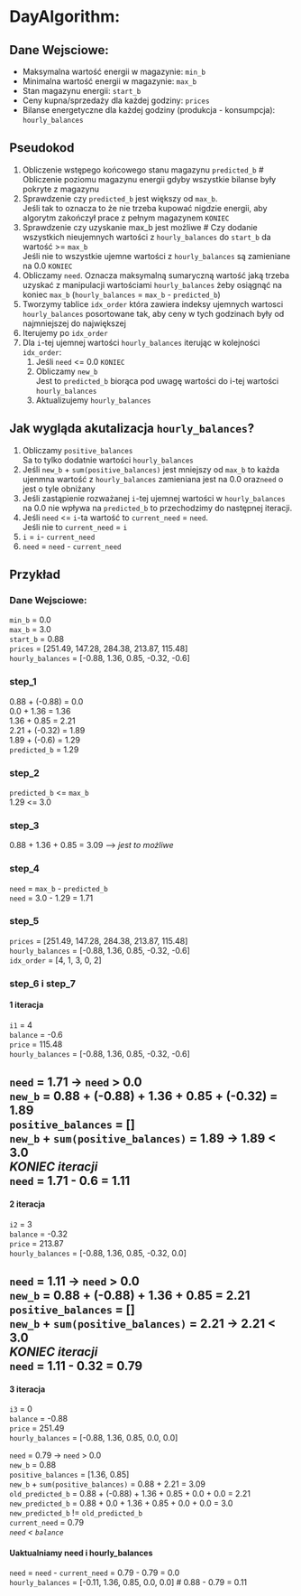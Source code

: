 # DayAlgorithm:
## Dane Wejsciowe:
* Maksymalna wartość energii w magazynie: `min_b`
* Minimalna wartość energii w magazynie:  `max_b`
* Stan magazynu energii: `start_b`
* Ceny kupna/sprzedaży dla każdej godziny: `prices`
* Bilanse energetyczne dla każdej godziny (produkcja - konsumpcja):  `hourly_balances`

## Pseudokod
1. Obliczenie wstępego końcowego stanu magazynu `predicted_b` # Obliczenie poziomu magazynu energii gdyby wszystkie bilanse były pokryte z magazynu
2. Sprawdzenie czy `predicted_b` jest większy od `max_b`.\
Jeśli tak to oznacza to że nie trzeba kupować nigdzie energii, aby algorytm zakończył prace z pełnym magazynem `KONIEC`
3. Sprawdzenie czy uzyskanie max_b jest możliwe # Czy dodanie wszystkich nieujemnych wartości z `hourly_balances` do `start_b` da wartość >= `max_b`\
   Jeśli nie to wszystkie ujemne wartości z `hourly_balances` są zamieniane na 0.0 `KONIEC`
4. Obliczamy `need`. Oznacza maksymalną sumaryczną wartość jaką trzeba uzyskać z manipulacji wartościami `hourly_balances` żeby osiągnąć na koniec `max_b`  (`hourly_balances` = `max_b` - `predicted_b`)
5. Tworzymy tablice `idx_order` która zawiera indeksy ujemnych wartosci `hourly_balances` posortowane tak, aby ceny w tych godzinach były od najmniejszej do największej
6. Iterujemy po `idx_order`
7. Dla `i`-tej ujemnej wartości `hourly_balances` iterując w kolejności `idx_order`:
   1. Jeśli `need` <= 0.0 `KONIEC` 
   2. Obliczamy `new_b`\
Jest to `predicted_b` biorąca pod uwagę wartości do i-tej wartości `hourly_balances` 
   3. Aktualizujemy `hourly_balances`


## Jak wygląda akutalizacja `hourly_balances`?
1. Obliczamy `positive_balances`\
Sa to tylko dodatnie wartości `hourly_balances`
2. Jeśli `new_b` + `sum(positive_balances)` jest mniejszy od `max_b` to każda ujenmna wartość z `hourly_balances` zamieniana jest na 0.0 oraz`need` o jest o tyle obniżany
3. Jeśli zastąpienie rozważanej `i`-tej ujemnej wartości w `hourly_balances` na 0.0 nie wpływa na `predicted_b` to przechodzimy do następnej iteracji. 
4. Jeśli `need` <= `i`-ta wartość to `current_need` = `need`.\
Jeśli nie to `current_need` = `i`
5. `i` = `i`- `current_need`
6. `need` = `need` - `current_need`


## Przykład
### Dane Wejsciowe:
`min_b` = 0.0\
`max_b` = 3.0\
`start_b` = 0.88\
`prices` = [251.49, 147.28, 284.38, 213.87, 115.48]\
`hourly_balances` = [-0.88, 1.36, 0.85, -0.32, -0.6]

### step_1
0.88 + (-0.88) = 0.0\
0.0 + 1.36 = 1.36\
1.36 + 0.85 = 2.21\
2.21 + (-0.32) = 1.89\
1.89 + (-0.6) = 1.29\
`predicted_b` = 1.29

### step_2
`predicted_b` <= `max_b`\
1.29 <= 3.0

### step_3
0.88 + 1.36 + 0.85 = 3.09 --> *jest to możliwe*

### step_4
`need` = `max_b` - `predicted_b`\
`need` = 3.0 - 1.29 = 1.71

### step_5
`prices` = [251.49, 147.28, 284.38, 213.87, 115.48]\
`hourly_balances` = [-0.88, 1.36, 0.85, -0.32, -0.6]\
`idx_order` = [4, 1, 3, 0, 2]

### step_6 i step_7
#### 1 iteracja
`i1` = 4\
`balance` = -0.6\
`price` = 115.48\
`hourly_balances` = [-0.88, 1.36, 0.85, -0.32, -0.6]

`need` = 1.71 -> `need` > 0.0\
`new_b` = 0.88 + (-0.88) + 1.36 + 0.85 + (-0.32) = 1.89\
`positive_balances` = []\
`new_b` + `sum(positive_balances)` = 1.89 -> 1.89 < 3.0\
*KONIEC iteracji*\
`need` = 1.71 - 0.6 = 1.11
-------------
#### 2 iteracja 
`i2` = 3\
`balance` = -0.32\
`price` = 213.87\
`hourly_balances` = [-0.88, 1.36, 0.85, -0.32, 0.0]

`need` = 1.11 -> `need` > 0.0\
`new_b` = 0.88 + (-0.88) + 1.36 + 0.85 = 2.21\
`positive_balances` = []\
`new_b` + `sum(positive_balances)` = 2.21 -> 2.21 < 3.0\
*KONIEC iteracji*\
`need` = 1.11 - 0.32 = 0.79
-------------
#### 3 iteracja 
`i3` = 0\
`balance` = -0.88\
`price` = 251.49\
`hourly_balances` = [-0.88, 1.36, 0.85, 0.0, 0.0]

`need` = 0.79 -> `need` > 0.0\
`new_b` = 0.88\
`positive_balances` = [1.36, 0.85]\
`new_b` + `sum(positive_balances)` = 0.88 + 2.21 = 3.09\
`old_predicted_b` = 0.88 + (-0.88) + 1.36 + 0.85 + 0.0 + 0.0 = 2.21\
`new_predicted_b` = 0.88 + 0.0 + 1.36 + 0.85 + 0.0 + 0.0 = 3.0\
`new_predicted_b` != `old_predicted_b`\
`current_need` = 0.79\
*`need` < `balance`*
#### Uaktualniamy need i hourly_balances
`need` = `need` - `current_need` = 0.79 - 0.79 = 0.0\
`hourly_balances` = [-0.11, 1.36, 0.85, 0.0, 0.0] # 0.88 - 0.79 = 0.11
